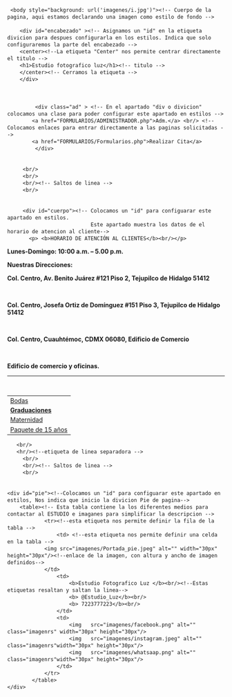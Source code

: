 <html>
    <head><!-- Apartado donde se coloca el titulo y los estilos que se le quieren dar a la pagina -->
        <meta charset="UTF-8">
        <link href="Estilos/EstiloPrincipal.css" rel="stylesheet" type="text/css"/>
        <title>Estudio fotografico luz</title>
    </head>
    
     <body style="background: url('imagenes/i.jpg')"><!-- Cuerpo de la pagina, aqui estamos declarando una imagen como estilo de fondo -->
          
        <div id="encabezado" ><!-- Asignamos un "id" en la etiqueta divicion para despues configurarla en los estilos. Indica que solo configuraremos la parte del encabezado -->
        <center><!--La etiqueta "Center" nos permite centrar directamente el titulo -->
        <h1>Estudio fotografico luz</h1><!-- titulo -->
        </center><!-- Cerramos la etiqueta -->
        </div>
            
            
             
             <div class="ad" > <!-- En el apartado "div o divicion" colocamos una clase para poder configurar este apartado en estilos -->
            <a href="FORMULARIOS/ADMINISTRADOR.php">Adm.</a> <br/> <!-- Colocamos enlaces para entrar directamente a las paginas solicitadas -->
            <a href="FORMULARIOS/Formularios.php">Realizar Cita</a>
             </div>
         
         
         <br/>
         <br/>
         <br/><!-- Saltos de linea -->
         <br/>
         
         
         <div id="cuerpo"><!-- Colocamos un "id" para configuarar este apartado en estilos.
                               Este apartado muestra los datos de el horario de atencion al cliente-->
           <p> <b>HORARIO DE ATENCIÓN AL CLIENTES</b><br/></p>
<p><b>Lunes-Domingo: 10:00 a.m. – 5.00 p.m.</b><br/></p>

<p><b>Nuestras Direcciones:</b><br/></p>
<p><b>Col. Centro, Av. Benito Juárez #121 Piso 2, Tejupilco de Hidalgo 51412</b><br/></p>
<br/>
<p><b>Col. Centro, Josefa Ortiz de Domínguez #151 Piso 3, Tejupilco de Hidalgo 51412</b><br/></p>
<br/>
<p><b>Col. Centro, Cuauhtémoc, CDMX 06080, Edificio de Comercio </b><br/></p>
<br/>
<p><b>Edificio de comercio y oficinas.</b><br/></p>
           </div>

   <div id="menu"><!-- Colocamos un "id" para configuarar este apartado en estilos, Nos indica que inicio la divicion MENU-->
       <hr/><!--etiqueta de linea separadora -->
        <br/>
        <table><!-- la etiqueta nos permite crear una tabla para organizar los enlaces que nos envian hacia las otras paginas, mejor conocido como menu de opciones -->
         <tr><td class="tdmenu"> <a class="itemmenu" href="paginas/Bodas.html">Bodas</a></td></tr>
         <tr><td class="tdmenu"><b class="cuadro"><a class="itemmenu" href="paginas/Graduaciones.html">Graduaciones</a></b></td></tr>
         <tr><td class="tdmenu" ><a class="itemmenu" href="paginas/Maternidad.html">Maternidad</a></td></tr>
         <tr><td class="tdmenu"><a class="itemmenu" href="paginas/Paquete15.html">Paquete de 15 años</a></td></tr>
         </table>
       </div>
         
       <br/>
       <hr/><!--etiqueta de linea separadora -->
         <br/>
         <br/><!-- Saltos de linea -->
         <br/>
         
         
    <div id="pie"><!--Colocamos un "id" para configuarar este apartado en estilos, Nos indica que inicio la divicion Pie de pagina-->
        <table><!-- Esta tabla contiene la los diferentes medios para contactar al ESTUDIO e imaganes para simplificar la descripcion -->
                <tr><!--esta etiqueta nos permite definir la fila de la tabla -->
                    <td> <!--esta etiqueta nos permite definir una celda en la tabla --> 
                <img src="imagenes/Portada_pie.jpeg" alt="" width="30px" height="30px"/><!--enlace de la imagen, con altura y ancho de imagen definidos-->
                </td>
                    <td>
                        <b>Estudio Fotografico Luz </b><br/><!--Estas etiquetas resaltan y saltan la linea-->
                        <b> @Estudio_Luz</b><br/>
                        <b> 7223777223</b><br/>
                    </td>
                    <td>
                        <img   src="imagenes/facebook.png" alt=""  class="imagenrs" width="30px" height="30px"/>
                        <img   src="imagenes/instagram.jpeg" alt=""  class="imagenrs"width="30px" height="30px"/>
                        <img   src="imagenes/whatsaap.png" alt=""  class="imagenrs"width="30px" height="30px"/>
                    </td>
                </tr>
            </table>
    </div>
  </body>
</html>

